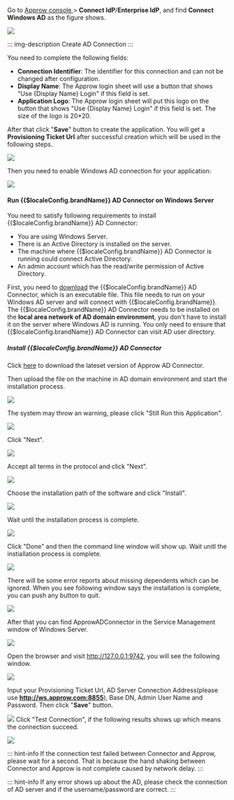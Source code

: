 <IntegrationDetailCard title="Install AD Connector on Windows Server">

Go to [Approw console ](https://console.approw.com/console/userpool) > **Connect IdP**/**Enterprise IdP**, and find **Connect Windows AD** as the figure shows.

![](./images/1.png)

::: img-description
Create AD Connection
:::

You need to complete the following fields:

- **Connection Identifier**: The identifier for this connection and can not be changed after configuration.
- **Display Name**: The Approw login sheet will use a button that shows "Use {Display Name} Login" if this field is set.
- **Application Logo**: The Approw login sheet will put this logo on the button that shows "Use {Display Name} Login" if this field is set. The size of the logo is 20*20.

After that click "**Save**" button to create the application. You will get a **Provisioning Ticket Url** after successful creation which will be used in the following steps.

![](./images/2.png)

Then you need to enable Windows AD connection for your application:

![](./images/3.png)

#### Run {{$localeConfig.brandName}} AD Connector on Windows Server

You need to satisfy following requirements to install {{$localeConfig.brandName}} AD Connector:

- You are using Windows Server.
- There is an Active Directory is installed on the server.
- The machine where {{$localeConfig.brandName}} AD Connector is running could connect Active Directory.
- An admin account which has the read/write permission of Active Directory.

First, you need to [download](https://download.approw.com/app/Approw-AD-Connector-latest.exe) the {{$localeConfig.brandName}} AD Connector, which is an executable file. This file needs to run on your Windows AD server and will connect with {{$localeConfig.brandName}}. The {{$localeConfig.brandName}} AD Connector needs to be installed on the **local area network of AD domain environment**, you don't have to install it on the server where Windows AD is running. You only need to ensure that {{$localeConfig.brandName}} AD Connector can visit AD user directory.

##### Install {{$localeConfig.brandName}} AD Connector

Click [here](https://download.approw.com/app/Approw-AD-Connector-latest.exe) to download the lateset version of Approw AD Connector.

Then upload the file on the machine in AD domain environment and start the installation process.

![](./images/4.png)

The system may throw an warning, please click "Still Run this Application".

![](./images/5.png)

Click "Next".

![](./images/6.png)

Accept all terms in the protocol and click "Next".

![](./images/7.png)

Choose the installation path of the software and click "Install".

![](./images/8.png)

Wait until the installation process is complete.

![](./images/9.png)

Click "Done" and then the command line window will show up. Wait unitl the instiallation process is complete.

![](./images/10.png)

There will be some error reports about missing dependents which can be ignored. When you see following window says the installation is complete, you can push any button to quit.

![](./images/11.png)

After that you can find ApprowADConnector in the Service Management window of Windows Server.

![](./images/12.png)

Open the browser and visit http://127.0.0.1:9742, you will see the following window.

![](./images/13.png)

Input your Provisioning Ticket Url, AD Server Connection Address(please use **http://ws.approw.com:8855**), Base DN, Admin User Name and Password. Then click "**Save**" button.

![](./images/14.png)
Click "Test Connection", if the following results shows up which means the connection succeed.

![](./images/15.png)

::: hint-info
If the connection test failed between Connector and Approw, please wait for a second. That is because the hand shaking between Connector and Approw is not complete caused by network delay.
:::

::: hint-info
If any error shows up about the AD, please check the connection of AD server and if the username/password are correct. 
:::

</IntegrationDetailCard>
